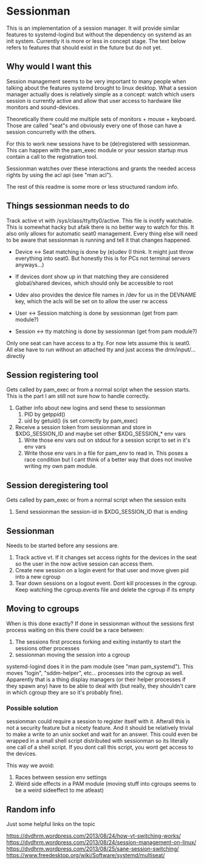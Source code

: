 # Sessionman
This is an implementation of a session manager. It will provide similar features to systemd-logind but without the dependency on systemd as an init system.
Currently it is more or less in concept stage. The text below refers to features that should exist in the future but do not yet. 

## Why would I want this
Session management seems to be very important to many people when talking about the features systemd brought to linux desktop. What a session manager actually does is 
relatively simple as a concept: watch which users session is currently active and allow that user access to hardware like monitors and sound-devices.

Theoretically there could me multiple sets of monitors + mouse + keyboard. Those are called "seat"s and obviously every one of those can have a session concurretly with the others.

For this to work new sessions have to be (de)registered with sessionman. This can happen with the pam_exec module or your session startup mus contain 
a call to the registration tool.

Sessionman watches over these interactions and grants the needed access rights by using the acl api (see "man acl").

The rest of this readme is some more or less structured random info.

## Things sessionman needs to do
Track active vt with /sys/class/tty/tty0/active. This file is inotify watchable. This is somewhat hacky but afaik there is no better way to watch for this.
It also only allows for automatic seat0 management. Every thing else will need to be aware that sessionman is running and tell it that changes happened.

- Device <-> Seat matching is done by (e)udev (I think. It might just throw everything into seat0. But honestly this is for PCs not terminal servers anyways...)
- If devices dont show up in that matching they are considered global/shared devices, which should only be accessible to root
- Udev also provides the device file names in /dev for us in the DEVNAME key, which the acls will be set on to allow the user rw access

- User <-> Session matching is done by sessionman (get from pam module?)
- Session <-> tty matching is done by sessionman (get from pam module?)

Only one seat can have access to a tty. For now lets assume this is seat0. All else have to run without an attached tty and just access the drm/input/... directly

## Session registering tool
Gets called by pam_exec or from a normal script when the session starts. This is the part I am still not sure how to handle correctly.

1. Gather info about new logins and send these to sessionman
    1. PID by getppid()
    1. uid by getuid() (is set correctly by pam_exec)
1. Receive a session token from sessionman and store in $XDG_SESSION_ID and maybe set other $XDG_SESSION_* env vars
    1. Write those env vars out on stdout for a session script to set in it's env vars
    1. Write those env vars in a file for pam_env to read in. This poses a race condition but I cant think of a better way
        that does not involve writing my own pam module.


## Session deregistering tool
Gets called by pam_exec or from a normal script when the session exits

1. Send sessionman the session-id in $XDG_SESSION_ID that is ending

## Sessionman
Needs to be started before any sessions are.

1. Track active vt. If it changes set access rights for the devices in the seat so the user in the now active session can access them.
1. Create new session on a login event for that user and move given pid into a new cgroup
1. Tear down sessions on a logout event. Dont kill processes in the cgroup. Keep watching the cgroup.events file and delete the cgroup if its empty

## Moving to cgroups
When is this done exactly? If done in sessionman without the sessions first process waiting on this there could be a race between:
1. The sessions first process forking and exiting instantly to start the sessions other processes
2. sessionman moving the session into a cgroup

systemd-logind does it in the pam module (see "man pam_systemd"). This moves "login", "sddm-helper", etc... processes into the cgroup as well. Apparently that is a thing 
display managers (or their helper processes if they spawn any) have to be able to deal with (but really, they shouldn't care in which cgroup they are so it's probably fine).

### Possible solution
sessionman could require a session to register itself with it. Afterall this is not a security feature but a nicety feature. And it should be relatively trivial
to make a write to an unix socket and wait for an answer. This could even be wrapped in a small shell script distributed with sessionman so its literally one call of a shell script. If you dont call this script, you wont get access to the devices.

This way we avoid:
1. Races between session env settings
2. Weird side effects in a PAM module (moving stuff into cgroups seems to be a weird sideeffect to me atleast)

## Random info
Just some helpful links on the topic

https://dvdhrm.wordpress.com/2013/08/24/how-vt-switching-works/
https://dvdhrm.wordpress.com/2013/08/24/session-management-on-linux/
https://dvdhrm.wordpress.com/2013/08/25/sane-session-switching/
https://www.freedesktop.org/wiki/Software/systemd/multiseat/
